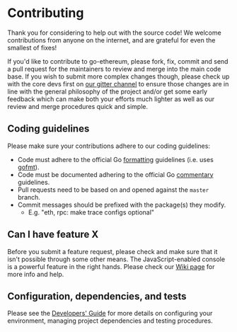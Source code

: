 # Contributing

Thank you for considering to help out with the source code! We welcome 
contributions from anyone on the internet, and are grateful for even the 
smallest of fixes!

If you'd like to contribute to go-ethereum, please fork, fix, commit and send a 
pull request for the maintainers to review and merge into the main code base. If
 you wish to submit more complex changes though, please check up with the core 
 devs first on [our gitter channel](https://gitter.im/ethereum/go-ethereum) to 
 ensure those changes are in line with the general philosophy of the project 
 and/or get some early feedback which can make both your efforts much lighter as
  well as our review and merge procedures quick and simple.

## Coding guidelines

Please make sure your contributions adhere to our coding guidelines:

 * Code must adhere to the official Go 
[formatting](https://golang.org/doc/effective_go.html#formatting) guidelines 
(i.e. uses [gofmt](https://golang.org/cmd/gofmt/)).
 * Code must be documented adhering to the official Go 
[commentary](https://golang.org/doc/effective_go.html#commentary) guidelines.
 * Pull requests need to be based on and opened against the `master` branch.
 * Commit messages should be prefixed with the package(s) they modify.
   * E.g. "eth, rpc: make trace configs optional"

## Can I have feature X

Before you submit a feature request, please check and make sure that it isn't 
possible through some other means. The JavaScript-enabled console is a powerful 
feature in the right hands. Please check our 
[Wiki page](https://github.com/ethereum/go-ethereum/wiki) for more info
and help.

## Configuration, dependencies, and tests

Please see the [Developers' 
Guide](https://github.com/ethereum/go-ethereum/wiki/Developers'-Guide)
for more details on configuring your environment, managing project dependencies
and testing procedures.
